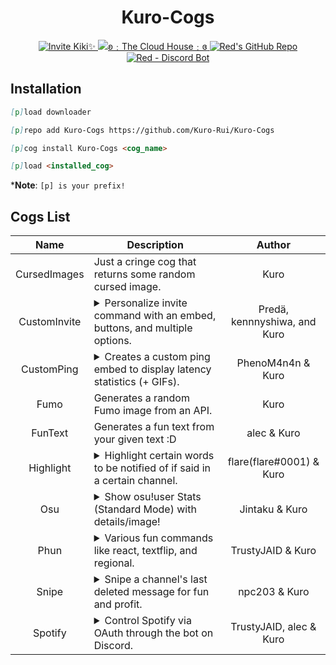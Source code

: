 <h1 align="center">Kuro-Cogs</h1>
<p align="center">
  <a href="https://discord.com/oauth2/authorize?client_id=886547720985264178&scope=bot&permissions=2251673160%20applications.commands">
    <img src="https://img.shields.io/badge/Invite%20Kiki✨-Invite-a2cbeb?style=flat&logo=discord&link=https://discord.com/oauth2/authorize?client_id=886547720985264178&scope=bot&permissions=2251673160%20applications.commands&labelColor=f0a8b4" alt="Invite Kiki✨">
  </a>
  <a href="https://discord.gg/Zef3pD8Yt5">
    <img src="https://img.shields.io/badge/ʚ﹕The%20Cloud%20House﹕ɞ-Join-a2cbeb?style=flat&logo=discord&link=https://discord.gg/Zef3pD8Yt5&labelColor=f0a8b4" alt="ʚ﹕The Cloud House﹕ɞ">
  </a>
  <a href="https://github.com/Cog-Creators/Red-DiscordBot">
    <img src="https://img.shields.io/badge/Red%20Discord%20Bot-v3-cb533f?style=flat&logo=github&link=https://github.com/Cog-Creators/Red-DiscordBot" alt="Red's GitHub Repo">
  </a>
  <a href="https://discord.gg/red">
    <img src="https://img.shields.io/badge/Red﹣Discord%20Bot-Join-cb533f?style=flat&logo=discord&link=https://discord.gg/red" alt="Red - Discord Bot">
  </a>
</p>

## Installation
<!-- So you can copy and paste it one by one :D -->
```md
[p]load downloader
```
```md
[p]repo add Kuro-Cogs https://github.com/Kuro-Rui/Kuro-Cogs
```
```md
[p]cog install Kuro-Cogs <cog_name>
```
```md
[p]load <installed_cog>
```
***Note**: `[p] is your prefix!`

## Cogs List
|     Name     |                       Description                        |            Author            |
|:------------:|----------------------------------------------------------|:----------------------------:|
| CursedImages | Just a cringe cog that returns some random cursed image. |             Kuro             |
| CustomInvite | <details><summary>Personalize invite command with an embed, buttons, and multiple options.</summary>Fork from https://github.com/kennnyshiwa/kennnyshiwa-cogs/tree/v3-cogs/embedinvite</details> |  Predä, kennnyshiwa, and Kuro   |
|  CustomPing  | <details><summary>Creates a custom ping embed to display latency statistics (+ GIFs).</summary>Fork from https://github.com/phenom4n4n/phen-cogs/tree/master/customping</details>   |        PhenoM4n4n & Kuro        |
|     Fumo     | Generates a random Fumo image from an API.               |             Kuro             |
|   FunText    | Generates a fun text from your given text :D             |         alec & Kuro          |
|  Highlight   | <details><summary>Highlight certain words to be notified of if said in a certain channel.</summary> Fork from https://github.com/flaree/flare-cogs/tree/master/highlight</details>    |    flare(flare#0001) & Kuro     |
|     Osu      | <details><summary>Show osu!user Stats (Standard Mode) with details/image!</summary>Fork from https://github.com/Jintaku/Jintaku-Cogs-V3/tree/master/osu</details>            |         Jintaku & Kuro          |
|     Phun     | <details><summary>Various fun commands like react, textflip, and regional.</summary>Fork from https://github.com/TrustyJAID/Trusty-cogs/tree/master/fun</details>          |        TrustyJAID & Kuro        |
|    Snipe     | <details><summary>Snipe a channel's last deleted message for fun and profit.</summary>Fork from https://github.com/npc203/npc-cogs/tree/main/snipe</details>                                           |          npc203 & Kuro          |
|   Spotify    | <details><summary>Control Spotify via OAuth through the bot on Discord.</summary>Fork from https://github.com/kaogurai/trusty/tree/master/spotify</details>                                             |     TrustyJAID, alec & Kuro     |
